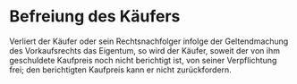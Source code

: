 # Befreiung des Käufers

Verliert der Käufer oder sein Rechtsnachfolger infolge der Geltendmachung des Vorkaufsrechts das Eigentum, so wird der Käufer, soweit der von ihm geschuldete Kaufpreis noch nicht berichtigt ist, von seiner Verpflichtung frei; den berichtigten Kaufpreis kann er nicht zurückfordern. 

